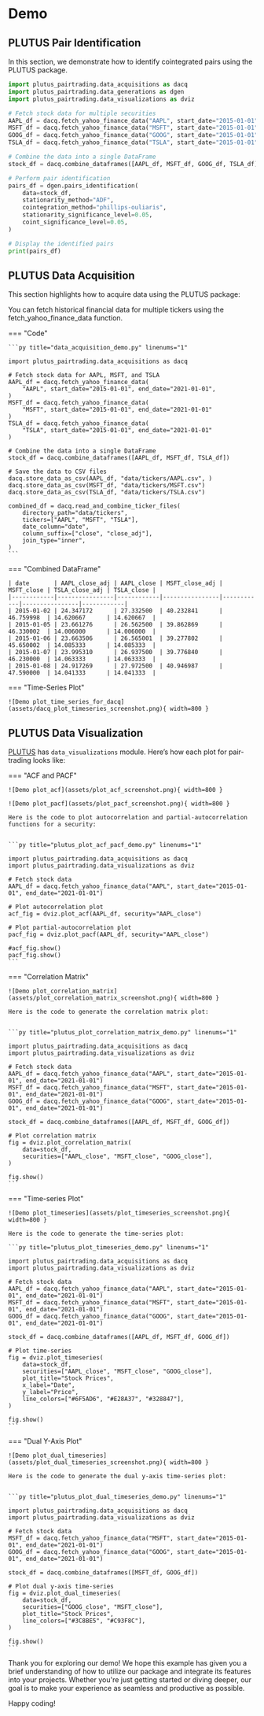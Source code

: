 # Demo 

## PLUTUS Pair Identification

In this section, we demonstrate how to identify cointegrated pairs using the PLUTUS package.

```py title="plutus_pair_identification_demo.py" linenums="1"
import plutus_pairtrading.data_acquisitions as dacq
import plutus_pairtrading.data_generations as dgen
import plutus_pairtrading.data_visualizations as dviz

# Fetch stock data for multiple securities
AAPL_df = dacq.fetch_yahoo_finance_data("AAPL", start_date="2015-01-01", end_date="2021-01-01")
MSFT_df = dacq.fetch_yahoo_finance_data("MSFT", start_date="2015-01-01", end_date="2021-01-01")
GOOG_df = dacq.fetch_yahoo_finance_data("GOOG", start_date="2015-01-01", end_date="2021-01-01")
TSLA_df = dacq.fetch_yahoo_finance_data("TSLA", start_date="2015-01-01", end_date="2021-01-01")

# Combine the data into a single DataFrame
stock_df = dacq.combine_dataframes([AAPL_df, MSFT_df, GOOG_df, TSLA_df])

# Perform pair identification
pairs_df = dgen.pairs_identification(
    data=stock_df,
    stationarity_method="ADF",
    cointegration_method="phillips-ouliaris",
    stationarity_significance_level=0.05,
    coint_significance_level=0.05,
)

# Display the identified pairs
print(pairs_df)
```

## PLUTUS Data Acquisition 

This section highlights how to acquire data using the PLUTUS package:

You can fetch historical financial data for multiple tickers using the fetch_yahoo_finance_data function.

=== "Code"

    ```py title="data_acquisition_demo.py" linenums="1"

    import plutus_pairtrading.data_acquisitions as dacq

    # Fetch stock data for AAPL, MSFT, and TSLA
    AAPL_df = dacq.fetch_yahoo_finance_data(
        "AAPL", start_date="2015-01-01", end_date="2021-01-01",
    )
    MSFT_df = dacq.fetch_yahoo_finance_data(
        "MSFT", start_date="2015-01-01", end_date="2021-01-01"
    )
    TSLA_df = dacq.fetch_yahoo_finance_data(
        "TSLA", start_date="2015-01-01", end_date="2021-01-01"
    )

    # Combine the data into a single DataFrame
    stock_df = dacq.combine_dataframes([AAPL_df, MSFT_df, TSLA_df])

    # Save the data to CSV files
    dacq.store_data_as_csv(AAPL_df, "data/tickers/AAPL.csv", )
    dacq.store_data_as_csv(MSFT_df, "data/tickers/MSFT.csv")
    dacq.store_data_as_csv(TSLA_df, "data/tickers/TSLA.csv")

    combined_df = dacq.read_and_combine_ticker_files(
        directory_path="data/tickers",
        tickers=["AAPL", "MSFT", "TSLA"],
        date_column="date",
        column_suffix=["close", "close_adj"],
        join_type="inner",
    )
    ```

=== "Combined DataFrame"

    | date       | AAPL_close_adj | AAPL_close | MSFT_close_adj | MSFT_close | TSLA_close_adj | TSLA_close |
    |------------|----------------|------------|----------------|------------|----------------|------------|
    | 2015-01-02 | 24.347172      | 27.332500  | 40.232841      | 46.759998  | 14.620667      | 14.620667  |
    | 2015-01-05 | 23.661276      | 26.562500  | 39.862869      | 46.330002  | 14.006000      | 14.006000  |
    | 2015-01-06 | 23.663506      | 26.565001  | 39.277802      | 45.650002  | 14.085333      | 14.085333  |
    | 2015-01-07 | 23.995310      | 26.937500  | 39.776840      | 46.230000  | 14.063333      | 14.063333  |
    | 2015-01-08 | 24.917269      | 27.972500  | 40.946987      | 47.590000  | 14.041333      | 14.041333  |


=== "Time-Series Plot"

    ![Demo plot_time_series_for_dacq](assets/dacq_plot_timeseries_screenshot.png){ width=800 }


## PLUTUS Data Visualization

[PLUTUS] has `data_visualizations` module. Here’s how each plot for pair-trading looks like:


=== "ACF and PACF"

    ![Demo plot_acf](assets/plot_acf_screenshot.png){ width=800 }

    ![Demo plot_pacf](assets/plot_pacf_screenshot.png){ width=800 }

    Here is the code to plot autocorrelation and partial-autocorrelation functions for a security:
    

    ```py title="plutus_plot_acf_pacf_demo.py" linenums="1"

    import plutus_pairtrading.data_acquisitions as dacq
    import plutus_pairtrading.data_visualizations as dviz

    # Fetch stock data
    AAPL_df = dacq.fetch_yahoo_finance_data("AAPL", start_date="2015-01-01", end_date="2021-01-01")   

    # Plot autocorrelation plot
    acf_fig = dviz.plot_acf(AAPL_df, security="AAPL_close")
    
    # Plot partial-autocorrelation plot
    pacf_fig = dviz.plot_pacf(AAPL_df, security="AAPL_close")

    #acf_fig.show() 
    pacf_fig.show()
    ```
    
=== "Correlation Matrix"

    ![Demo plot_correlation_matrix](assets/plot_correlation_matrix_screenshot.png){ width=800 }

    Here is the code to generate the correlation matrix plot: 
    

    ```py title="plutus_plot_correlation_matrix_demo.py" linenums="1"

    import plutus_pairtrading.data_acquisitions as dacq
    import plutus_pairtrading.data_visualizations as dviz

    # Fetch stock data
    AAPL_df = dacq.fetch_yahoo_finance_data("AAPL", start_date="2015-01-01", end_date="2021-01-01")   
    MSFT_df = dacq.fetch_yahoo_finance_data("MSFT", start_date="2015-01-01", end_date="2021-01-01")   
    GOOG_df = dacq.fetch_yahoo_finance_data("GOOG", start_date="2015-01-01", end_date="2021-01-01")

    stock_df = dacq.combine_dataframes([AAPL_df, MSFT_df, GOOG_df])

    # Plot correlation matrix
    fig = dviz.plot_correlation_matrix(
        data=stock_df,
        securities=["AAPL_close", "MSFT_close", "GOOG_close"],
    )

    fig.show() 
    ```

=== "Time-series Plot"

    ![Demo plot_timeseries](assets/plot_timeseries_screenshot.png){ width=800 }

    Here is the code to generate the time-series plot: 

    ```py title="plutus_plot_timeseries_demo.py" linenums="1"

    import plutus_pairtrading.data_acquisitions as dacq
    import plutus_pairtrading.data_visualizations as dviz

    # Fetch stock data
    AAPL_df = dacq.fetch_yahoo_finance_data("AAPL", start_date="2015-01-01", end_date="2021-01-01")   
    MSFT_df = dacq.fetch_yahoo_finance_data("MSFT", start_date="2015-01-01", end_date="2021-01-01")   
    GOOG_df = dacq.fetch_yahoo_finance_data("GOOG", start_date="2015-01-01", end_date="2021-01-01")

    stock_df = dacq.combine_dataframes([AAPL_df, MSFT_df, GOOG_df])

    # Plot time-series
    fig = dviz.plot_timeseries(
        data=stock_df,
        securities=["AAPL_close", "MSFT_close", "GOOG_close"],
        plot_title="Stock Prices",
        x_label="Date",
        y_label="Price",
        line_colors=["#6F5AD6", "#E28A37", "#328847"],
    )

    fig.show()   
    ```


=== "Dual Y-Axis Plot"

    ![Demo plot_dual_timeseries](assets/plot_dual_timeseries_screenshot.png){ width=800 }

    Here is the code to generate the dual y-axis time-series plot: 
    

    ```py title="plutus_plot_dual_timeseries_demo.py" linenums="1"

    import plutus_pairtrading.data_acquisitions as dacq
    import plutus_pairtrading.data_visualizations as dviz

    # Fetch stock data
    MSFT_df = dacq.fetch_yahoo_finance_data("MSFT", start_date="2015-01-01", end_date="2021-01-01")   
    GOOG_df = dacq.fetch_yahoo_finance_data("GOOG", start_date="2015-01-01", end_date="2021-01-01")

    stock_df = dacq.combine_dataframes([MSFT_df, GOOG_df])

    # Plot dual y-axis time-series
    fig = dviz.plot_dual_timeseries(
        data=stock_df,
        securities=["GOOG_close", "MSFT_close"],
        plot_title="Stock Prices",
        line_colors=["#3C8BE5", "#C93F8C"],
    )

    fig.show() 
    ```

Thank you for exploring our demo! We hope this example has given you a brief understanding of how to utilize our package and integrate its features into your projects. Whether you're just getting started or diving deeper, our goal is to make your experience as seamless and productive as possible.

Happy coding!

  [PLUTUS]: https://pypi.org/project/plutus-pairtrading/
  [virtual environment]: https://realpython.com/what-is-pip/#using-pip-in-a-python-virtual-environment